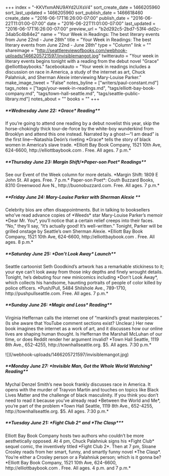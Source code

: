 +++
index = "-KKVfxmANU9AYd2UXsV4"
sort_create_date = 1466205960
sort_last_updated = 1466205960
sort_publish_date = 1466618460
create_date = "2016-06-17T16:26:00-07:00"
publish_date = "2016-06-22T11:01:00-07:00"
date = "2016-06-22T11:01:00-07:00"
last_updated = "2016-06-17T16:26:00-07:00"
preview_url = "b2d292c5-2bd7-53f4-dd2c-34ab5c4b84e2"
name = "Your Week in Readings: The best literary events from June 22nd - June 28th"
title = "Your Week in Readings: The best literary events from June 22nd - June 28th"
type = "Column"
link = ""
shareimage = "http://seattlereviewofbooks.com/webhook-uploads/1466205721597/invisiblemangot.jpg"
twitterauto = "Your week in literary events begins tonight with a reading from the debut novel \"Grace\" @elliottbaybooks."
facebookauto = "Your week in readings includes a discussion on race in America, a study of the internet as art, Chuck Palahniuk, and Sherman Alexie interviewing Mary-Louise Parker."
make_image_tweet = "False"
notes_byline = ["writers/paul-constant.md"]
tags_notes = ["tags/your-week-in-readings.md", "tags/elliott-bay-book-company.md", "tags/town-hall-seattle.md", "tags/seattle-public-library.md"]
notes_about = ""
books = ""
+++
<p class="noindent"><h5>**Wednesday June 22: *Grace* Reading**</h5></p> 
If you’re going to attend one reading by a debut novelist this year, skip the horse-chokingly thick tour-de-force by the white-boy wunderkind from Brooklyn and attend this one instead. Narrated by a ghost—“I am dead” is the first line—Natashia Deón’s riveting *Grace* tells the story of black women in America’s slave trade. *Elliott Bay Book Company, 1521 10th Ave, 624-6600, http://elliottbaybook.com . Free. All ages. 7 p.m.*

<p class="noindent"><h5>**Thursday June 23: Margin Shift/*Paper-son Poet* Readings**</h5></p>
See our Event of the Week column for more details. *Margin Shift: 1809 E John St. All ages. Free. 7 p.m.* Paper-son Poet*: Couth Buzzard Books, 8310 Greenwood Ave N., http://buonobuzzard.com. Free. All ages. 7 p.m.* 

<p class="noindent"><h5>**Friday June 24: Mary-Louise Parker with Sherman Alexie
**</h5></p>
Celebrity bios are often disappointments. But in talking to booksellers who’ve read advance copies of *Weeds* star Mary-Louise Parker’s memoir *Dear Mr. You*, you’ll notice that a certain relief creeps into their faces. “No,” they’ll say, “it’s actually good! It’s well-written.” Tonight, Parker will be grilled onstage by Seattle’s own Sherman Alexie. *Elliott Bay Book Company, 1521 10th Ave, 624-6600, http://elliottbaybook.com . Free. All ages. 8 p.m.* 

<p class="noindent"><h5>**Saturday June 25: *Don’t Look Away* Launch**</h5></p>
Seattle cartoonist Seth Goodkind’s artwork has a remarkable stickiness to it; your eye can’t look away from those inky depths and finely wrought details. Tonight, he’s debuting four new minicomics including *Don’t Look Away*, which collects his handsome, haunting portraits of people of color killed by police officers.  
*Push/Pull, 5484 Shilshole Ave., 789-1710, http://pushpullseattle.com. Free. All ages. 7 p.m.*

<p class="noindent"><h5>**Sunday June 26: *Magic and Loss* Reading**</h5></p>
Virginia Heffernan calls the internet one of “mankind’s great masterpieces.” (Is she aware that YouTube comment sections exist? Unclear.) Her new book imagines the internet as a work of art, and it discusses how our online lives are shaping human thought. Is Heffernan the Marshall McLuhan of our time, or does Reddit render her argument invalid? *Town Hall Seattle, 1119 8th Ave., 652-4255, http://townhallseattle.org. $5. All ages. 7:30 p.m.* 

<p class-"image-left">![](/webhook-uploads/1466205721597/invisiblemangot.jpg)</p>

<p class="noindent"><h5>**Monday June 27: *Invisible Man, Got the Whole World Watching* Reading**</h5></p>
Mychal Denzel Smith’s new book frankly discusses race in America. It opens with the murder of Trayvon Martin and touches on topics like Black Lives Matter and the challenge of black masculinity. If you think you don’t need to read it because you’ve already read *Between the World and Me*, you’re part of the problem *Town Hall Seattle, 1119 8th Ave., 652-4255, http://townhallseattle.org. $5. All ages. 7:30 p.m.*  

<p class="noindent"><h5>**Tuesday June 21: *Fight Club 2* and *The Clasp***</h5></p>
Elliott Bay Book Company hosts two authors who couldn’t be more aesthetically opposed. At 4 pm, Chuck Palahniuk signs his *Fight Club* sequel comic, the inventively titled *Fight Club 2*. Then at 7 pm, Sloane Crosley reads from her smart, funny, and smartly funny novel *The Clasp*. You’re either a Crosley person or a Palahniuk person; which is it gonna be? *Elliott Bay Book Company, 1521 10th Ave, 624-6600, http://elliottbaybook.com . Free. All ages. 4 p.m. and 7 p.m.*